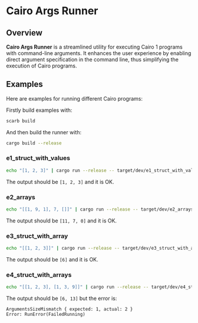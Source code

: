 # Cairo Args Runner

## Overview

**Cairo Args Runner** is a streamlined utility for executing Cairo 1 programs with command-line arguments.
It enhances the user experience by enabling direct argument specification in the command line,
thus simplifying the execution of Cairo programs.

## Examples

Here are examples for running different Cairo programs:

Firstly build examples with:

```bash
scarb build
```

And then build the runner with:

```bash
cargo build --release
```

### e1_struct_with_values

```bash
echo "[1, 2, 3]" | cargo run --release -- target/dev/e1_struct_with_values.sierra.json
```

The output should be `[1, 2, 3]` and it is OK.

### e2_arrays

```bash
echo "[[1, 9, 1], 7, []]" | cargo run --release -- target/dev/e2_arrays.sierra.json
```

The output should be `[11, 7, 0]` and it is OK.

### e3_struct_with_array

```bash
echo "[[1, 2, 3]]" | cargo run --release -- target/dev/e3_struct_with_array.sierra.json
```

The output should be `[6]` and it is OK.

### e4_struct_with_arrays

```bash
echo "[[1, 2, 3], [1, 3, 9]]" | cargo run --release -- target/dev/e4_struct_with_arrays.sierra.json
```

The output should be `[6, 13]` but the error is:

```
ArgumentsSizeMismatch { expected: 1, actual: 2 }
Error: RunError(FailedRunning)
```
